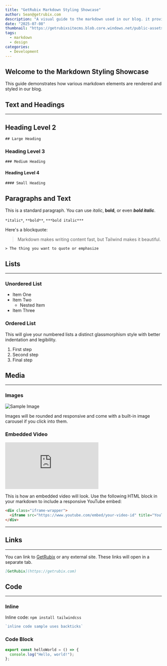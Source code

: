 ```yaml
---
title: "GetRubix Markdown Styling Showcase"
author: Sean@getrubix.com
description: "A visual guide to the markdown used in our blog. it provides example usage of the styling elements you can use"
date: "2025-07-08"
thumbnail: "https://getrubixsitecms.blob.core.windows.net/public-assets/content/v1/mardown-glass-tile-blog.png"
tags:
  - markdown
  - design
categories:
  - Development
---
```


## Welcome to the Markdown Styling Showcase

This guide demonstrates how various markdown elements are rendered and styled in our blog.

## Text and Headings

---

## Heading Level 2  
`## Large Heading`

### Heading Level 3  
`### Medium Heading`

#### Heading Level 4  
`#### Small Heading`

## Paragraphs and Text

This is a standard paragraph. You can use *italic*, **bold**, or even ***bold italic***.

`*italic*`, `**bold**`, `***bold italic***`

Here's a blockquote:

> Markdown makes writing content fast, but Tailwind makes it beautiful.

`> The thing you want to quote or emphasize`

## Lists

---

### Unordered List

- Item One  
- Item Two  
  - Nested Item  
- Item Three  

### Ordered List

This will give your numbered lists a distinct glassmorphism style with better indentation and legibility.

1. First step  
2. Second step  
3. Final step  

## Media

---

### Images

![Sample Image](https://placehold.co/600x200?text=Image+Preview)

Images will be rounded and responsive and come with a built-in image carousel if you click into them.

### Embedded Video

<div class="iframe-wrapper">
  <iframe src="https://www.youtube.com/embed/4y6u5OIn73g?feature=oembed" title="YouTube video player" frameborder="0" allowfullscreen></iframe>
</div>

This is how an embedded video will look. Use the following HTML block in your markdown to include a responsive YouTube embed:

```html
<div class="iframe-wrapper">
  <iframe src="https://www.youtube.com/embed/your-video-id" title="YouTube video player" frameborder="0" allowfullscreen></iframe>
</div>
```

---

## Links

---

You can link to [GetRubix](https://getrubix.com) or any external site. These links will open in a separate tab.

```markdown
[GetRubix](https://getrubix.com)
```

## Code

---

### Inline

Inline code: `npm install tailwindcss`

```ts
`inline code sample uses backticks`
```

### Code Block

```ts
export const helloWorld = () => {
  console.log("Hello, world!");
};
```